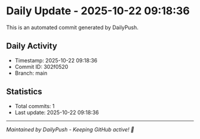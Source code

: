 # Daily Update - 2025-10-22 09:18:36

This is an automated commit generated by DailyPush.

## Daily Activity
- Timestamp: 2025-10-22 09:18:36
- Commit ID: 302f0520
- Branch: main

## Statistics
- Total commits: 1
- Last update: 2025-10-22 09:18:36

---
*Maintained by DailyPush - Keeping GitHub active! 🚀*
